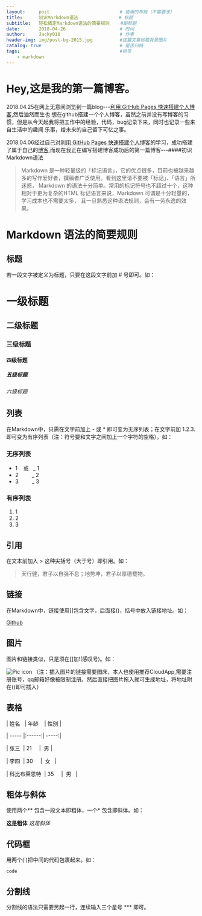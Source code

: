 ```yaml
---
layout:     post                          # 使用的布局（不需要改）
title:      初识Markdown语法               # 标题 
subtitle:   轻松搞定Markdown语法的简要规则    #副标题
date:       2018-04-26                    # 时间
author:     Jacky010                      # 作者
header-img: img/post-bg-2015.jpg          #这篇文章标题背景图片
catalog: true                             # 是否归档
tags:                                     #标签
    - markdown
---
```


# Hey,这是我的第一篇博客。
2018.04.25在网上无意间浏览到一篇blog---[利用 GitHub Pages 快速搭建个人博客](https://www.jianshu.com/p/e68fba58f75c),然后油然而生也
想在github搭建一个个人博客，虽然之前并没有写博客的习惯，但是从今天起我将把工作中的经验，代码，bug记录下来，同时也记录一些来自生活中的趣闻
乐事，给未来的自己留下可忆之事。

2018.04.06经过自己对[利用 GitHub Pages 快速搭建个人博客](https://www.jianshu.com/p/e68fba58f75c)的学习，成功搭建了属于自己的[博客](
https://jacky010.github.io/),而现在我正在编写搭建博客成功后的第一篇博客---####初识Markdown语法

> Markdown 是一种轻量级的「标记语言」，它的优点很多，目前也被越来越多的写作爱好者，撰稿者广泛使用。看到这里请不要被「标记」、「语言」所迷惑，
Markdown 的语法十分简单。常用的标记符号也不超过十个，这种相对于更为复杂的HTML 标记语言来说，Markdown 可谓是十分轻量的，学习成本也不需要太多，
且一旦熟悉这种语法规则，会有一劳永逸的效果。

# Markdown 语法的简要规则

## 标题
若一段文字被定义为标题，只要在这段文字前加 # 号即可。如：
# 一级标题
## 二级标题
### 三级标题
#### 四级标题
##### 五级标题
###### 六级标题

## 列表
在Markdown中，只需在文字前加上 - 或 * 即可变为无序列表；在文字前加 1.2.3. 即可变为有序列表（注：符号要和文字之间加上一个字符的空格）。如：
### 无序列表
* 1    或   _ 1
* 2         _ 2
* 3         _ 3
### 有序列表
1. 1
2. 2
3. 3

## 引用
在文本前加入 > 这种尖括号（大于号）即引用。如：
> 天行健，君子以自强不息；地势坤，君子以厚德载物。

## 链接
在Markdown中，链接使用[]包含文字，后面接()，括号中放入链接地址。如：

[Github](https://github.com/)

## 图片
图片和链接类似，只是须在[]加!(感叹号)。如：

![Pic icon](http://f.cl.ly/items/1Z262U402m2P3T3V1M1p/pic.jpg)
（注：插入图片的链接需要图床，本人也使用推荐CloudApp,需要注册账号，qq邮箱好像被限制注册。然后直接把图片拖入就可生成地址，将地址附在()即可插入）

## 表格
| 姓名   | 年龄    | 性别  |

	
| ----- |:------:| -----:|

	
| 张三  | 21     |  男    |

	
| 李四  | 30     |  女    |

	
| 科比布莱恩特  | 35     |  男    |

## 粗体与斜体
使用两个** 包含一段文本即粗体，一个* 包含即斜体。如：

**这是粗体** *这是斜体*

## 代码框

用两个(`)把中间的代码包裹起来。如：

`code`

## 分割线
分割线的语法只需要另起一行，连续输入三个星号 *** 即可。
